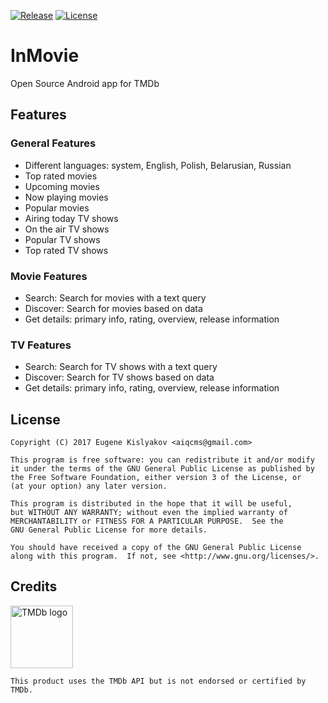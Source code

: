 [![Release](https://img.shields.io/github/release/qqq3/in-movie.svg)](https://github.com/qqq3/in-movie/releases)
[![License](https://img.shields.io/badge/license-GNU_GPLv3-orange.svg)](https://raw.githubusercontent.com/qqq3/in-movie/HEAD/LICENSE)

# InMovie
Open Source Android app for TMDb

## Features
### General Features
* Different languages: system, English, Polish, Belarusian, Russian
* Top rated movies
* Upcoming movies
* Now playing movies
* Popular movies
* Airing today TV shows
* On the air TV shows
* Popular TV shows
* Top rated TV shows

### Movie Features
* Search: Search for movies with a text query
* Discover: Search for movies based on data
* Get details: primary info, rating, overview, release information

### TV Features
* Search: Search for TV shows with a text query
* Discover: Search for TV shows based on data
* Get details: primary info, rating, overview, release information

## License
```
Copyright (C) 2017 Eugene Kislyakov <aiqcms@gmail.com>

This program is free software: you can redistribute it and/or modify
it under the terms of the GNU General Public License as published by
the Free Software Foundation, either version 3 of the License, or
(at your option) any later version.

This program is distributed in the hope that it will be useful,
but WITHOUT ANY WARRANTY; without even the implied warranty of
MERCHANTABILITY or FITNESS FOR A PARTICULAR PURPOSE.  See the
GNU General Public License for more details.

You should have received a copy of the GNU General Public License
along with this program.  If not, see <http://www.gnu.org/licenses/>.
```

## Credits
[<img src="https://www.themoviedb.org/assets/static_cache/02a9430b88975cae16fcfcc9cf7b5799/images/v4/logos/primary-green.svg" alt="TMDb logo" width="100">](https://www.themoviedb.org/assets/static_cache/02a9430b88975cae16fcfcc9cf7b5799/images/v4/logos/primary-green.svg)
```
This product uses the TMDb API but is not endorsed or certified by TMDb.
```